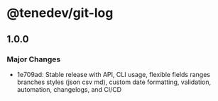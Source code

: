 # @tenedev/git-log

## 1.0.0

### Major Changes

- 1e709ad: Stable release with API, CLI usage, flexible fields ranges branches styles (json csv md), custom date formatting, validation, automation, changelogs, and CI/CD
